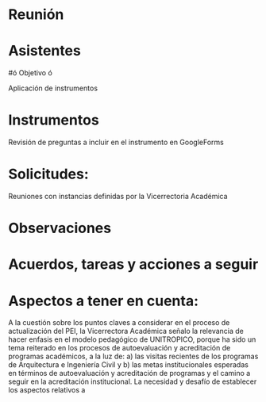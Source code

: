 

# Reunión

# Asistentes 
#ó Objetivo ó

Aplicación de instrumentos
# Instrumentos
Revisión de preguntas a incluir en el instrumento en GoogleForms

# Solicitudes:
Reuniones con instancias definidas por la Vicerrectoria Académica

# Observaciones 

# Acuerdos, tareas y acciones a seguir

# Aspectos a tener en cuenta:
A la cuestión sobre los puntos claves a considerar en el proceso de actualización del PEI, la Vicerrectora Académica señalo la relevancia de hacer enfasis en el modelo pedagógico de UNITROPICO, porque ha sido un tema reiterado en los procesos de autoevaluación y acreditación de programas académicos, a la luz de: a) las visitas recientes de los programas de Arquitectura e Ingeniería Civil y b) las metas institucionales esperadas en términos de autoevaluación y acreditación de programas y el camino a seguir en la acreditación institucional.
La necesidad y desafío de establecer los aspectos relativos a 
